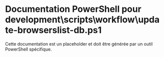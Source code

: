 # Documentation PowerShell pour development\scripts\workflow\update-browserslist-db.ps1

Cette documentation est un placeholder et doit être générée par un outil PowerShell spécifique.
